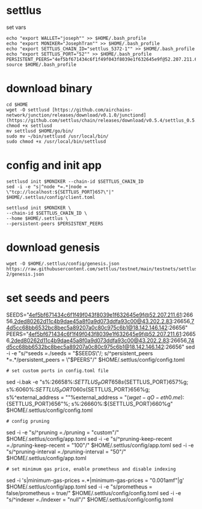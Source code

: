 # settlus
set vars
```
echo "export WALLET="joseph"" >> $HOME/.bash_profile
echo "export MONIKER="JosephTran"" >> $HOME/.bash_profile
echo "export SETTLUS_CHAIN_ID="settlus_5372-1"" >> $HOME/.bash_profile
echo "export SETTLUS_PORT="52"" >> $HOME/.bash_profile
PERSISTENT_PEERS="4ef5bf671434c6f1f49f043f8039e1f632645e9f@52.207.211.61:26656,2ded80262d11c4b9dae45a8f0a9d073ddfa93c00@43.202.2.83:26656,74d5cc68bb6532bc8bec5a89207a0c80c975c6b1@18.142.146.142:26656"
source $HOME/.bash_profile
```
# download binary
```
cd $HOME
wget -O settlusd [https://github.com/airchains-network/junction/releases/download/v0.1.0/junctiond](https://github.com/settlus/chain/releases/download/v0.5.4/settlus_0.5.4_Linux_amd64.tar.gz
chmod +x settlusd
mv settlusd $HOME/go/bin/
sudo mv ~/bin/settlusd /usr/local/bin/
sudo chmod +x /usr/local/bin/settlusd
```
# config and init app
```
settlusd init $MONIKER --chain-id $SETTLUS_CHAIN_ID 
sed -i -e "s|^node *=.*|node = \"tcp://localhost:${SETTLUS_PORT}657\"|" $HOME/.settlus/config/client.toml
```
```
settlusd init $MONIKER \
--chain-id $SETTLUS_CHAIN_ID \
--home $HOME/.settlus \
--persistent-peers $PERSISTENT_PEERS
```
# download genesis
```
wget -O $HOME/.settlus/config/genesis.json https://raw.githubusercontent.com/settlus/testnet/main/testnets/settlus_5372-2/genesis.json
```
# set seeds and peers
SEEDS="4ef5bf671434c6f1f49f043f8039e1f632645e9f@52.207.211.61:26656,2ded80262d11c4b9dae45a8f0a9d073ddfa93c00@43.202.2.83:26656,74d5cc68bb6532bc8bec5a89207a0c80c975c6b1@18.142.146.142:26656"
PEERS="4ef5bf671434c6f1f49f043f8039e1f632645e9f@52.207.211.61:26656,2ded80262d11c4b9dae45a8f0a9d073ddfa93c00@43.202.2.83:26656,74d5cc68bb6532bc8bec5a89207a0c80c975c6b1@18.142.146.142:26656"
sed -i -e "s/^seeds *=.*/seeds = \"$SEEDS\"/; s/^persistent_peers *=.*/persistent_peers = \"$PEERS\"/" $HOME/.settlus/config/config.toml
```
# set custom ports in config.toml file
```
sed -i.bak -e "s%:26658%:${SETTLUS_PORT}658%g;
s%:26657%:${SETTLUS_PORT}657%g;
s%:6060%:${SETTLUS_PORT}060%g;
s%:26656%:${SETTLUS_PORT}656%g;
s%^external_address = \"\"%external_address = \"$(wget -qO- eth0.me):${SETTLUS_PORT}656\"%;
s%:26660%:${SETTLUS_PORT}660%g" $HOME/.settlus/config/config.toml
```
# config pruning
```
sed -i -e "s/^pruning *=.*/pruning = \"custom\"/" $HOME/.settlus/config/app.toml
sed -i -e "s/^pruning-keep-recent *=.*/pruning-keep-recent = \"100\"/" $HOME/.settlus/config/app.toml
sed -i -e "s/^pruning-interval *=.*/pruning-interval = \"50\"/" $HOME/.settlus/config/app.toml
```
# set minimum gas price, enable prometheus and disable indexing
```
sed -i 's|minimum-gas-prices =.*|minimum-gas-prices = "0.001amf"|g' $HOME/.settlus/config/app.toml
sed -i -e "s/prometheus = false/prometheus = true/" $HOME/.settlus/config/config.toml
sed -i -e "s/^indexer *=.*/indexer = \"null\"/" $HOME/.settlus/config/config.toml
```

